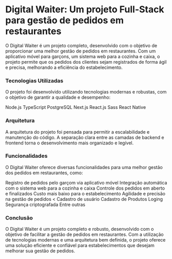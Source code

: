 # Digital Waiter: Um projeto Full-Stack para gestão de pedidos em restaurantes

 O Digital Waiter é um projeto completo, desenvolvido com o objetivo de proporcionar uma melhor gestão de pedidos em restaurantes. Com um aplicativo móvel para garçons, um sistema web para a cozinha e caixa, o projeto permite que os pedidos dos clientes sejam registrados de forma ágil e precisa, melhorando a eficiência do estabelecimento.


 ### Tecnologias Utilizadas

 O projeto foi desenvolvido utilizando tecnologias modernas e robustas, com o objetivo de garantir a qualidade e desempenho:

Node.js 
TypeScript 
PostgreSQL 
Next.js 
React.js 
Sass 
React Native 


### Arquitetura

A arquitetura do projeto foi pensada para permitir a escalabilidade e manutenção do código. A separação clara entre as camadas de backend e frontend torna o desenvolvimento mais organizado e legível.

### Funcionalidades

O Digital Waiter oferece diversas funcionalidades para uma melhor gestão dos pedidos em restaurantes, como:

Registro de pedidos pelo garçom via aplicativo móvel 
Integração automática com o sistema web para a cozinha e caixa 
Controle dos pedidos em aberto e finalizados 
Custo mais baixo para o estabelecimento 
Agilidade e precisão na gestão de pedidos <
Cadastro de usuário 
Cadastro de Produtos 
Loging 
Segurança criptografada 
Entre outras 

### Conclusão

O Digital Waiter é um projeto completo e robusto, desenvolvido com o objetivo de facilitar a gestão de pedidos em restaurantes. Com a utilização de tecnologias modernas e uma arquitetura bem definida, o projeto oferece uma solução eficiente e confiável para estabelecimentos que desejam melhorar sua gestão de pedidos.
